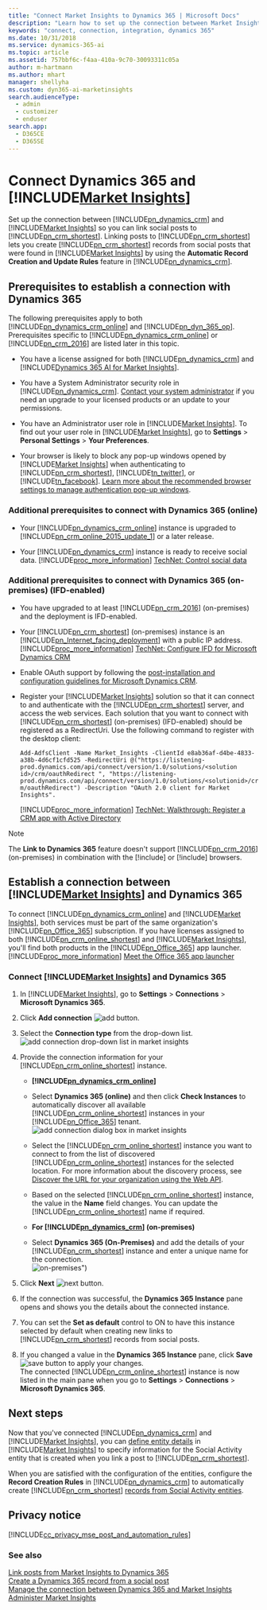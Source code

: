 ```yaml
---
title: "Connect Market Insights to Dynamics 365 | Microsoft Docs"
description: "Learn how to set up the connection between Market Insights and Dynamics 365."
keywords: "connect, connection, integration, dynamics 365"
ms.date: 10/31/2018
ms.service: dynamics-365-ai
ms.topic: article
ms.assetid: 757bbf6c-f4aa-410a-9c70-30093311c05a
author: m-hartmann
ms.author: mhart
manager: shellyha
ms.custom: dyn365-ai-marketinsights
search.audienceType: 
  - admin
  - customizer
  - enduser
search.app: 
  - D365CE
  - D365SE
---
```


# Connect Dynamics 365 and [!INCLUDE[Market Insights](../includes/pn-market-insights-short.md)]

Set up the connection between [!INCLUDE[pn_dynamics_crm](../includes/pn-dynamics-crm.md)] and [!INCLUDE[Market Insights](../includes/pn-market-insights-short.md)] so you can link social posts to [!INCLUDE[pn_crm_shortest](../includes/pn-crm-shortest.md)]. Linking posts to [!INCLUDE[pn_crm_shortest](../includes/pn-crm-shortest.md)] lets you create [!INCLUDE[pn_crm_shortest](../includes/pn-crm-shortest.md)] records from social posts that were found in [!INCLUDE[Market Insights](../includes/pn-market-insights-short.md)] by using the **Automatic Record Creation and Update Rules** feature in [!INCLUDE[pn_dynamics_crm](../includes/pn-dynamics-crm.md)].  
  
## Prerequisites to establish a connection with Dynamics 365 

The following prerequisites apply to both [!INCLUDE[pn_dynamics_crm_online](../includes/pn-dynamics-crm-online.md)] and [!INCLUDE[pn_dyn_365_op](../includes/pn-dyn-365-op.md)]. Prerequisites specific to [!INCLUDE[pn_dynamics_crm_online](../includes/pn-dynamics-crm-online.md)] or [!INCLUDE[pn_crm_2016](../includes/pn-crm-2016.md)] are listed later in this topic.  
  
- You have a license assigned for both [!INCLUDE[pn_dynamics_crm](../includes/pn-dynamics-crm.md)] and [!INCLUDE[Dynamics 365 AI for Market Insights](../includes/pn-market-insights-long.md)].  
  
- You have a System Administrator security role in [!INCLUDE[pn_dynamics_crm](../includes/pn-dynamics-crm.md)]. [Contact your system administrator](http://go.microsoft.com/fwlink/p/?LinkID=513070) if you need an upgrade to your licensed products or an update to your permissions.
  
- You have an Administrator user role in [!INCLUDE[Market Insights](../includes/pn-market-insights-short.md)]. To find out your user role in [!INCLUDE[Market Insights](../includes/pn-market-insights-short.md)], go to **Settings** > **Personal Settings** > **Your Preferences**.
  
- Your browser is likely to block any pop-up windows opened by [!INCLUDE[Market Insights](../includes/pn-market-insights-short.md)] when authenticating to [!INCLUDE[pn_crm_shortest](../includes/pn-crm-shortest.md)], [!INCLUDE[tn_twitter](../includes/tn-twitter.md)], or [!INCLUDE[tn_facebook](../includes/tn-facebook.md)]. [Learn more about the recommended browser settings to manage authentication pop-up windows](system-browser-settings.md).
  
### Additional prerequisites to connect with Dynamics 365 (online)  
  
- Your [!INCLUDE[pn_dynamics_crm_online](../includes/pn-dynamics-crm-online.md)] instance is upgraded to [!INCLUDE[pn_crm_online_2015_update_1](../includes/pn-crm-online-2015-update-1.md)] or a later release.  
  
- Your [!INCLUDE[pn_dynamics_crm](../includes/pn-dynamics-crm.md)] instance is ready to receive social data. [!INCLUDE[proc_more_information](../includes/proc-more-information.md)] [TechNet: Control social data](http://go.microsoft.com/fwlink/p/?LinkId=723352)  
  
### Additional prerequisites to connect with Dynamics 365 (on-premises) (IFD-enabled)
  
- You have upgraded to at least [!INCLUDE[pn_crm_2016](../includes/pn-crm-2016.md)] (on-premises) and the deployment is IFD-enabled.  
  
- Your [!INCLUDE[pn_crm_shortest](../includes/pn-crm-shortest.md)] (on-premises) instance is an [!INCLUDE[pn_Internet_facing_deployment](../includes/pn-internet-facing-deployment.md)] with a public IP address.   
  [!INCLUDE[proc_more_information](../includes/proc-more-information.md)] [TechNet: Configure IFD for Microsoft Dynamics CRM](http://go.microsoft.com/fwlink/p/?LinkId=723354)  
  
- Enable OAuth support by following the [post-installation and configuration guidelines for Microsoft Dynamics CRM](http://go.microsoft.com/fwlink/p/?LinkID=723355).  
  
- Register your [!INCLUDE[Market Insights](../includes/pn-market-insights-short.md)] solution so that it can connect to and authenticate with the [!INCLUDE[pn_crm_shortest](../includes/pn-crm-shortest.md)] server, and access the web services. Each solution that you want to connect with [!INCLUDE[pn_crm_shortest](../includes/pn-crm-shortest.md)] (on-premises) (IFD-enabled) should be registered as a RedirectUri. Use the following command to register with the desktop client:  
  
  `Add-AdfsClient -Name Market_Insights -ClientId e8ab36af-d4be-4833-a38b-4d6cf1cfd525 -RedirectUri @("https://listening-prod.dynamics.com/api/connect/version/1.0/solutions/<solution id>/crm/oauthRedirect ", "https://listening-prod.dynamics.com/api/connect/version/1.0/solutions/<solutionid>/crm/oauthRedirect") -Description "OAuth 2.0 client for Market Insights".`  
  
  [!INCLUDE[proc_more_information](../includes/proc-more-information.md)] [TechNet: Walkthrough: Register a CRM app with Active Directory](http://go.microsoft.com/fwlink/p/?LinkId=723356)  
> [!NOTE]
> The **Link to Dynamics 365** feature doesn't support [!INCLUDE[pn_crm_2016](../includes/pn-crm-2016.md)] (on-premises) in combination with the [!include[](../includes/pn-internet-explorer.md)] or [!include[](../includes/pn-microsoft-edge.md)] browsers.
  
## Establish a connection between [!INCLUDE[Market Insights](../includes/pn-market-insights-short.md)] and Dynamics 365

To connect [!INCLUDE[pn_dynamics_crm_online](../includes/pn-dynamics-crm-online.md)] and [!INCLUDE[Market Insights](../includes/pn-market-insights-short.md)], both services must be part of the same organization's [!INCLUDE[pn_Office_365](../includes/pn-office-365.md)] subscription. If you have licenses assigned to both [!INCLUDE[pn_crm_online_shortest](../includes/pn-crm-online-shortest.md)] and [!INCLUDE[Market Insights](../includes/pn-market-insights-short.md)], you'll find both products in the [!INCLUDE[pn_Office_365](../includes/pn-office-365.md)] app launcher. [!INCLUDE[proc_more_information](../includes/proc-more-information.md)] [Meet the Office 365 app launcher](http://go.microsoft.com/fwlink/p/?LinkID=401421)  
  
### Connect [!INCLUDE[Market Insights](../includes/pn-market-insights-short.md)] and Dynamics 365
  
1. In [!INCLUDE[Market Insights](../includes/pn-market-insights-short.md)], go to **Settings** > **Connections** > **Microsoft Dynamics 365**.  
  
2. Click **Add connection** ![add button](media/add-icon.png "Add button").  
  
3. Select the **Connection type** from the drop-down list.  
   ![add connection drop-down list in market insights](media/dynamics-365-connection-drop-down-menu.png "Add connection drop-down list in Market Insights")  
  
4. Provide the connection information for your [!INCLUDE[pn_crm_online_shortest](../includes/pn-crm-online-shortest.md)] instance.  
  
   - **[!INCLUDE[pn_dynamics_crm_online](../includes/pn-dynamics-crm-online.md)]**
   - Select **Dynamics 365 (online)** and then click **Check Instances**  to automatically discover all available [!INCLUDE[pn_crm_online_shortest](../includes/pn-crm-online-shortest.md)] instances in your [!INCLUDE[pn_Office_365](../includes/pn-office-365.md)] tenant.  
     ![add connection dialog box in market insights](media/add-connection-details-dialog-box.png "Add connection dialog box in Market Insights")  
  
   - Select the [!INCLUDE[pn_crm_online_shortest](../includes/pn-crm-online-shortest.md)] instance you want to connect to from the list of discovered [!INCLUDE[pn_crm_online_shortest](../includes/pn-crm-online-shortest.md)] instances for the selected location. For more information about the discovery process, see [Discover the URL for your organization using the Web API](https://msdn.microsoft.com/library/mt607485.aspx).  
  
   - Based on the selected [!INCLUDE[pn_crm_online_shortest](../includes/pn-crm-online-shortest.md)] instance, the value in the **Name** field changes. You can update the [!INCLUDE[pn_crm_online_shortest](../includes/pn-crm-online-shortest.md)] name if required.  
    
   - **For [!INCLUDE[pn_dynamics_crm](../includes/pn-dynamics-crm.md)] (on-premises)**
   - Select **Dynamics 365 (On-Premises)** and add the details of your [!INCLUDE[pn_crm_shortest](../includes/pn-crm-shortest.md)] instance and enter a unique name for the connection.  
     ![on-premises](media/add-dynamics-365-connection.png "on-premises")")  
  
5. Click **Next** ![next button](media/next-icon.png "Next button").  
  
6. If the connection was successful, the **Dynamics 365 Instance** pane opens and shows you the details about the connected instance.  
  
7. You can set the **Set as default** control to ON to have this instance selected by default when creating new links to [!INCLUDE[pn_crm_shortest](../includes/pn-crm-shortest.md)] records from social posts.  
  
8. If you changed a value in the **Dynamics 365 Instance** pane, click **Save** ![save button](media/save-icon.png "Save button") to apply your changes.  
   The connected [!INCLUDE[pn_crm_online_shortest](../includes/pn-crm-online-shortest.md)] instance is now listed in the main pane when you go to **Settings** > **Connections** > **Microsoft Dynamics 365**.  
  
## Next steps

Now that you've connected [!INCLUDE[pn_dynamics_crm](../includes/pn-dynamics-crm.md)] and [!INCLUDE[Market Insights](../includes/pn-market-insights-short.md)], you can [define entity details](manage-connection-dynamics-365-record-creation.md) in [!INCLUDE[Market Insights](../includes/pn-market-insights-short.md)] to specify information for the Social Activity entity that is created when you link a post to [!INCLUDE[pn_crm_shortest](../includes/pn-crm-shortest.md)]. 
  
 When you are satisfied with the configuration of the entities, configure the **Record Creation Rules** in [!INCLUDE[pn_dynamics_crm](../includes/pn-dynamics-crm.md)] to automatically create [!INCLUDE[pn_crm_shortest](../includes/pn-crm-shortest.md)] [records from Social Activity entities](create-dynamics-365-record-from-social-post.md).
   
## Privacy notice

[!INCLUDE[cc_privacy_mse_post_and_automation_rules](../includes/cc-privacy-market-insights-post-and-automation-rules.md)]  
  
### See also

[Link posts from Market Insights to Dynamics 365](link-posts-to-dynamics-365.md)   
[Create a Dynamics 365 record from a social post](create-dynamics-365-record-from-social-post.md)   
[Manage the connection between Dynamics 365 and Market Insights](manage-connection-dynamics-365-record-creation.md)   
[Administer Market Insights](settings-administration.md)
